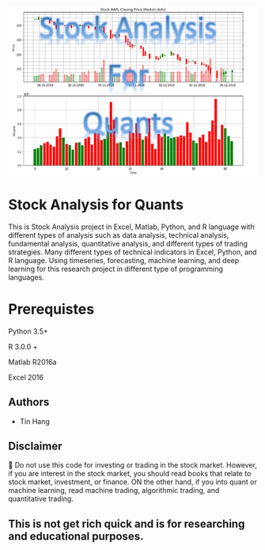 <img src="TitleQuants.PNG">

# Stock Analysis for Quants  
This is Stock Analysis project in Excel, Matlab, Python, and R language with different types of analysis such as data analysis, technical analysis, fundamental analysis, quantitative analysis, and different types of trading strategies. Many different types of technical indicators in Excel, Python, and R language. Using timeseries, forecasting, machine learning, and deep learning for this research project in different type of programming languages. 

# Prerequistes
Python 3.5+    

R 3.0.0 +  

Matlab R2016a    

Excel 2016  

## Authors
* Tin Hang

## Disclaimer
&#x1F53A; Do not use this code for investing or trading in the stock market. However, if you are interest in the stock market, you should read books that relate to stock market, investment, or finance. ON the other hand, if you into quant or machine learning, read machine trading, algorithmic trading, and quantitative trading. 

## This is not get rich quick and is for researching and educational purposes.
